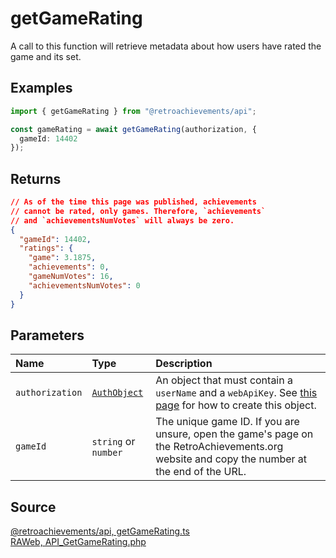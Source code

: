 # getGameRating

A call to this function will retrieve metadata about how users have rated the game and its set.

## Examples

```ts
import { getGameRating } from "@retroachievements/api";

const gameRating = await getGameRating(authorization, {
  gameId: 14402
});
```

## Returns

```json
// As of the time this page was published, achievements
// cannot be rated, only games. Therefore, `achievements`
// and `achievementsNumVotes` will always be zero.
{
  "gameId": 14402,
  "ratings": {
    "game": 3.1875,
    "achievements": 0,
    "gameNumVotes": 16,
    "achievementsNumVotes": 0
  }
}
```

## Parameters

| Name            | Type                                        | Description                                                                                                                                 |
| :-------------- | :------------------------------------------ | :------------------------------------------------------------------------------------------------------------------------------------------ |
| `authorization` | [`AuthObject`](/v1/data-models/auth-object) | An object that must contain a `userName` and a `webApiKey`. See [this page](/getting-started) for how to create this object.                |
| `gameId`        | `string` or `number`                        | The unique game ID. If you are unsure, open the game's page on the RetroAchievements.org website and copy the number at the end of the URL. |

## Source

[@retroachievements/api, getGameRating.ts](https://github.dev/retroachievements/retroachievements-api-js/blob/main/src/game/getGameRating.ts)  
[RAWeb, API_GetGameRating.php](https://github.dev/RetroAchievements/RAWeb/blob/master/public/API/API_GetGameRating.php)
